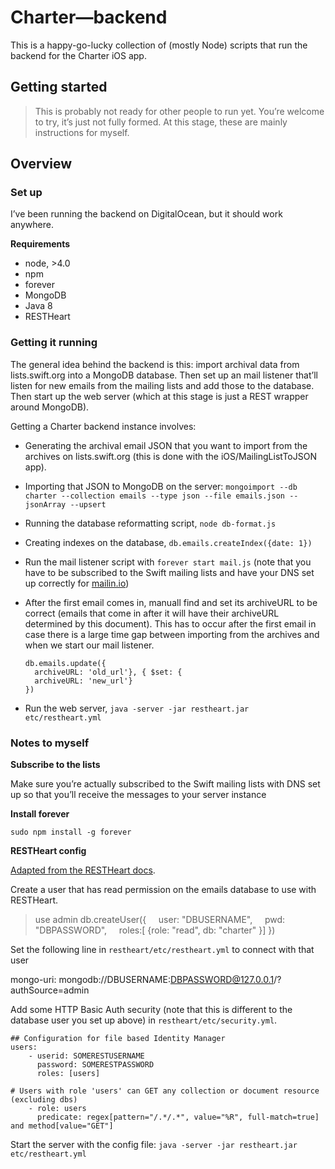 # Charter—backend

This is a happy-go-lucky collection of (mostly Node) scripts that run the backend for the Charter iOS app.

## Getting started

> This is probably not ready for other people to run yet. You’re welcome to try, it’s just not fully formed. At this stage, these are mainly instructions for myself.

## Overview

### Set up

I’ve been running the backend on DigitalOcean, but it should work anywhere.

**Requirements**

- node, >4.0
- npm
- forever
- MongoDB
- Java 8
- RESTHeart

### Getting it running

The general idea behind the backend is this: import archival data from lists.swift.org into a MongoDB database. Then set up an mail listener that’ll listen for new emails from the mailing lists and add those to the database. Then start up the web server (which at this stage is just a REST wrapper around MongoDB).

Getting a Charter backend instance involves:

- Generating the archival email JSON that you want to import from the archives on lists.swift.org (this is done with the iOS/MailingListToJSON app).
- Importing that JSON to MongoDB on the server: `mongoimport --db charter --collection emails --type json --file emails.json --jsonArray --upsert`
- Running the database reformatting script, `node db-format.js`
- Creating indexes on the database, `db.emails.createIndex({date: 1})`
- Run the mail listener script with `forever start mail.js` (note that you have to be subscribed to the Swift mailing lists and have your DNS set up correctly for [mailin.io](http://mailin.io/doc))
- After the first email comes in, manuall find and set its archiveURL to be correct (emails that come in after it will have their archiveURL determined by this document). This has to occur after the first email in case there is a large time gap between importing from the archives and when we start our mail listener.

  ```
  db.emails.update({
    archiveURL: 'old_url'}, { $set: {
    archiveURL: 'new_url'}
  })
  ```

- Run the web server, `java -server -jar restheart.jar etc/restheart.yml`

### Notes to myself

**Subscribe to the lists**

Make sure you’re actually subscribed to the Swift mailing lists with DNS set up so that you’ll receive the messages to your server instance

**Install forever**

`sudo npm install -g forever`

**RESTHeart config**

[Adapted from the RESTHeart docs](https://softinstigate.atlassian.net/wiki/display/RH/Installation+and+Setup#InstallationandSetup-auth-with-jep).

Create a user that has read permission on the emails database to use with RESTHeart.

> use admin
> db.createUser({
    user: "DBUSERNAME",
    pwd: "DBPASSWORD",
    roles:[ {role: "read", db: "charter" }]
})

Set the following line in `restheart/etc/restheart.yml` to connect with that user

mongo-uri: mongodb://DBUSERNAME:DBPASSWORD@127.0.0.1/?authSource=admin

Add some HTTP Basic Auth security (note that this is different to the database user you set up above) in `restheart/etc/security.yml`.

```
## Configuration for file based Identity Manager
users:
    - userid: SOMERESTUSERNAME
      password: SOMERESTPASSWORD
      roles: [users]
```

```
# Users with role 'users' can GET any collection or document resource (excluding dbs)
    - role: users
      predicate: regex[pattern="/.*/.*", value="%R", full-match=true] and method[value="GET"]
```

Start the server with the config file: `java -server -jar restheart.jar etc/restheart.yml `
